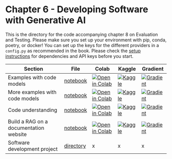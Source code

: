 # Chapter 6 - Developing Software with Generative AI

This is the directory for the code accompanying chapter 8 on Evaluation and Testing.
Please make sure you set up your environment with pip, conda, poetry, or docker! You can set up the keys for the different providers in a `config.py` as recommended in the book. Please check the [setup instructions](../SETUP.md) for dependencies and API keys before you start.


| Section	| File | Colab	 | Kaggle	| Gradient |
|-----------|--------|--------|-----------|----------|
| Examples with code models | [notebook](code_models.ipynb)  | [![Open in Colab](https://colab.research.google.com/assets/colab-badge.svg)](https://colab.research.google.com/github/benman1/generative_ai_with_langchain/blob/second_edition/code_models.ipynb) | [![Kaggle](https://kaggle.com/static/images/open-in-kaggle.svg)](https://kaggle.com/notebooks/create?source=https://github.com/benman1/generative_ai_with_langchain/blob/second_edition/code_models.ipynb) | [![Gradient](https://img.shields.io/badge/Gradient-Open-blue)](https://gradient.run/notebooks/new?template=https://github.com/benman1/generative_ai_with_langchain/blob/second_edition/code_models.ipynb) |
| More examples with code models | [notebook](software_development.ipynb)     | [![Open in Colab](https://colab.research.google.com/assets/colab-badge.svg)](https://colab.research.google.com/github/benman1/generative_ai_with_langchain/blob/second_edition/software_development.ipynb) | [![Kaggle](https://kaggle.com/static/images/open-in-kaggle.svg)](https://kaggle.com/notebooks/create?source=https://github.com/benman1/generative_ai_with_langchain/blob/second_edition/software_development.ipynb) | [![Gradient](https://img.shields.io/badge/Gradient-Open-blue)](https://gradient.run/notebooks/new?template=https://github.com/benman1/generative_ai_with_langchain/blob/second_edition/software_development.ipynb) |
| Code understanding | [notebook](code_understanding.ipynb)  | [![Open in Colab](https://colab.research.google.com/assets/colab-badge.svg)](https://colab.research.google.com/github/benman1/generative_ai_with_langchain/blob/second_edition/code_understanding.ipynb) | [![Kaggle](https://kaggle.com/static/images/open-in-kaggle.svg)](https://kaggle.com/notebooks/create?source=https://github.com/benman1/generative_ai_with_langchain/blob/second_edition/code_understanding.ipynb) | [![Gradient](https://img.shields.io/badge/Gradient-Open-blue)](https://gradient.run/notebooks/new?template=https://github.com/benman1/generative_ai_with_langchain/blob/second_edition/code_understanding.ipynb) |
| Build a RAG on a documentation website | [notebook](langchain_rag.ipynb)  | [![Open in Colab](https://colab.research.google.com/assets/colab-badge.svg)](https://colab.research.google.com/github/benman1/generative_ai_with_langchain/blob/second_edition/langchain_rag.ipynb) | [![Kaggle](https://kaggle.com/static/images/open-in-kaggle.svg)](https://kaggle.com/notebooks/create?source=https://github.com/benman1/generative_ai_with_langchain/blob/second_edition/langchain_rag.ipynb) | [![Gradient](https://img.shields.io/badge/Gradient-Open-blue)](https://gradient.run/notebooks/new?template=https://github.com/benman1/generative_ai_with_langchain/blob/second_edition/langchain_rag.ipynb) |
| Software development project |  [directory](software_development)   |  x      | x | x |
